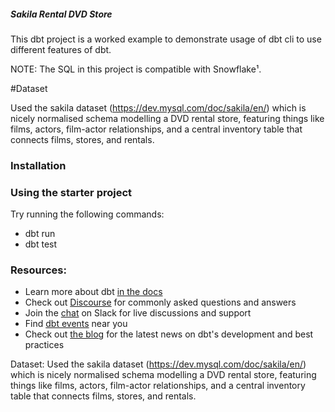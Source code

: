 ##### Sakila Rental DVD Store

This dbt project is a worked example to demonstrate usage of dbt cli to use different features of dbt. 


NOTE: 
The SQL in this project is compatible with Snowflake¹.


#Dataset 

Used the sakila dataset (https://dev.mysql.com/doc/sakila/en/) which is nicely normalised schema modelling a DVD rental store, featuring things like films, actors, film-actor relationships, and a central inventory table that connects films, stores, and rentals.





### Installation




### Using the starter project

Try running the following commands:
- dbt run
- dbt test


### Resources:
- Learn more about dbt [in the docs](https://docs.getdbt.com/docs/introduction)
- Check out [Discourse](https://discourse.getdbt.com/) for commonly asked questions and answers
- Join the [chat](https://community.getdbt.com/) on Slack for live discussions and support
- Find [dbt events](https://events.getdbt.com) near you
- Check out [the blog](https://blog.getdbt.com/) for the latest news on dbt's development and best practices




Dataset: Used the sakila dataset (https://dev.mysql.com/doc/sakila/en/) which is nicely normalised schema modelling a DVD rental store, featuring things like films, actors, film-actor relationships, and a central inventory table that connects films, stores, and rentals.
